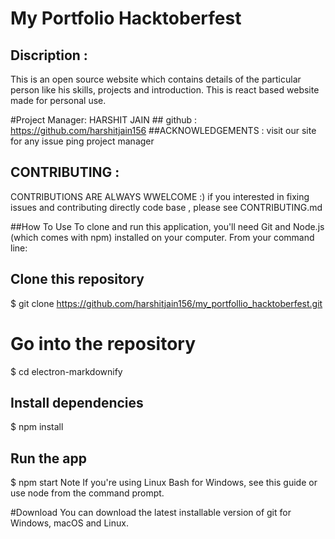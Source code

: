 # My Portfolio Hacktoberfest 
## Discription :
This is an open source website which contains details of the particular person like his skills, projects and introduction. This is react based website made for personal use.

#Project Manager: HARSHIT JAIN 
      ## github : https://github.com/harshitjain156
##ACKNOWLEDGEMENTS :
visit our site
for any issue ping project manager

## CONTRIBUTING :
CONTRIBUTIONS ARE ALWAYS WWELCOME :)
if you interested in fixing issues and contributing directly code base , please see CONTRIBUTING.md

##How To Use
To clone and run this application, you'll need Git and Node.js (which comes with npm) installed on your computer. From your command line:

## Clone this repository
$ git clone https://github.com/harshitjain156/my_portfollio_hacktoberfest.git
# Go into the repository
$ cd electron-markdownify

## Install dependencies
$ npm install

## Run the app
$ npm start
Note If you're using Linux Bash for Windows, see this guide or use node from the command prompt.

#Download
You can download the latest installable version of git for Windows, macOS and Linux.

